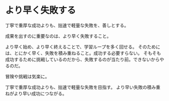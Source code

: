 # より早く失敗する

丁寧で重厚な成功よりも、拙速で軽量な失敗を、善しとする。

成果を出すのに重要なのは、より早く失敗すること。

より早く始め、より早く終えることで、学習ループを多く回せる。
そのためには、とにかく早く、失敗を積み重ねること。成功する必要すらない。
そもそも成功するために挑戦しているのだから、失敗するのが当たり前。できないからやるのだ。

冒険や挑戦は気楽に。

丁寧で重厚な成功よりも、拙速で軽量な失敗を目指す。
より早い失敗の積み重ねがより早い成功につながる。
